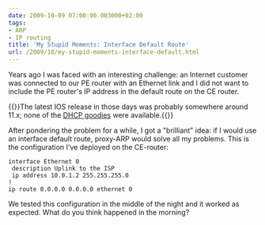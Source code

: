 ```yaml
---
date: 2009-10-09 07:00:00.003000+02:00
tags:
- ARP
- IP routing
title: 'My Stupid Moments: Interface Default Route'
url: /2009/10/my-stupid-moments-interface-default.html
---
```

Years ago I was faced with an interesting challenge: an Internet customer was connected to our PE router with an Ethernet link and I did not want to include the PE router's IP address in the default route on the CE router.

{{<note>}}The latest IOS release in those days was probably somewhere around 11.x; none of the [DHCP goodies](https://blog.ipspace.net/2007/06/dhcp-response-sets-default-route.html) were available.{{</note>}}

After pondering the problem for a while, I got a "brilliant" idea: if I would use an interface default route, proxy-ARP would solve all my problems. This is the configuration I've deployed on the CE-router:
<!--more-->
```
interface Ethernet 0
 description Uplink to the ISP
 ip address 10.0.1.2 255.255.255.0
!
ip route 0.0.0.0 0.0.0.0 ethernet 0
```

We tested this configuration in the middle of the night and it worked as expected. What do you think happened in the morning?

